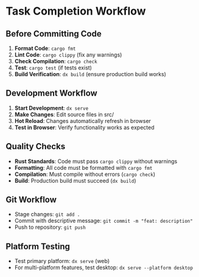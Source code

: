 # Task Completion Workflow

## Before Committing Code
1. **Format Code**: `cargo fmt`
2. **Lint Code**: `cargo clippy` (fix any warnings)
3. **Check Compilation**: `cargo check`
4. **Test**: `cargo test` (if tests exist)
5. **Build Verification**: `dx build` (ensure production build works)

## Development Workflow
1. **Start Development**: `dx serve`
2. **Make Changes**: Edit source files in src/
3. **Hot Reload**: Changes automatically refresh in browser
4. **Test in Browser**: Verify functionality works as expected

## Quality Checks
- **Rust Standards**: Code must pass `cargo clippy` without warnings
- **Formatting**: All code must be formatted with `cargo fmt`
- **Compilation**: Must compile without errors (`cargo check`)
- **Build**: Production build must succeed (`dx build`)

## Git Workflow
- Stage changes: `git add .`
- Commit with descriptive message: `git commit -m "feat: description"`
- Push to repository: `git push`

## Platform Testing
- Test primary platform: `dx serve` (web)
- For multi-platform features, test desktop: `dx serve --platform desktop`